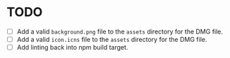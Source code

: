 # TODO

- [ ] Add a valid `background.png` file to the `assets` directory for the DMG file.
- [ ] Add a valid `icon.icns` file to the `assets` directory for the DMG file. 
- [ ] Add linting back into npm build target.
